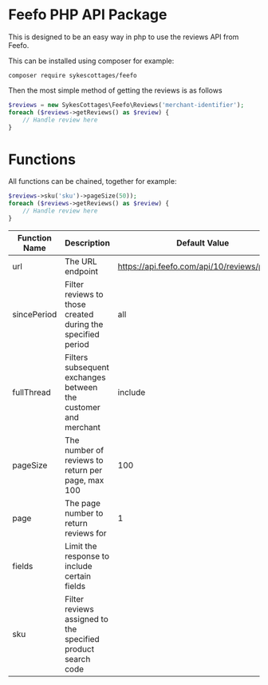 # Feefo PHP API Package

This is designed to be an easy way in php to use the reviews API from Feefo.

This can be installed using composer for example:

    composer require sykescottages/feefo
    
 Then the most simple method of getting the reviews is as follows
 
```php
$reviews = new SykesCottages\Feefo\Reviews('merchant-identifier');
foreach ($reviews->getReviews() as $review) {
    // Handle review here
}
```

# Functions

All functions can be chained, together for example:

```php
$reviews->sku('sku')->pageSize(50));
foreach ($reviews->getReviews() as $review) {
    // Handle review here
}
```

| <b>Function Name</b>  | <b>Description</b>                                              | <b>Default Value</b>                          |
| --------------------- | --------------------------------------------------------------- | --------------------------------------------- |
| url                   | The URL endpoint                                                | https://api.feefo.com/api/10/reviews/product  |
| sincePeriod           | Filter reviews to those created during the specified period     | all                                           |
| fullThread            | Filters subsequent exchanges between the customer and merchant  | include                                       |
| pageSize              | The number of reviews to return per page, max 100               | 100                                           |
| page                  | The page number to return reviews for                           | 1                                             |
| fields                | Limit the response to include certain fields                    |                                               |
| sku                   | Filter reviews assigned to the specified product search code    |                                               |
